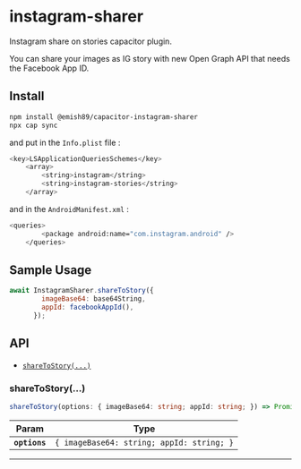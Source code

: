# instagram-sharer

Instagram share on stories capacitor plugin.

You can share your images as IG story with new Open Graph API that needs the Facebook App ID. 

## Install

```bash
npm install @emish89/capacitor-instagram-sharer
npx cap sync
```


and put in the `Info.plist` file :

```bash
<key>LSApplicationQueriesSchemes</key>
	<array>
		<string>instagram</string>
		<string>instagram-stories</string>
	</array>
```

and in the `AndroidManifest.xml` : 

```bash
<queries>
        <package android:name="com.instagram.android" />
    </queries>
```
                
## Sample Usage 

```js
await InstagramSharer.shareToStory({
        imageBase64: base64String,
        appId: facebookAppId(),
      });
```

## API

<docgen-index>

* [`shareToStory(...)`](#sharetostory)

</docgen-index>

<docgen-api>
<!--Update the source file JSDoc comments and rerun docgen to update the docs below-->

### shareToStory(...)

```typescript
shareToStory(options: { imageBase64: string; appId: string; }) => Promise<void>
```

| Param         | Type                                                 |
| ------------- | ---------------------------------------------------- |
| **`options`** | <code>{ imageBase64: string; appId: string; }</code> |

--------------------

</docgen-api>
